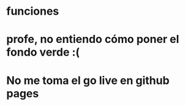 # funciones
# profe, no entiendo cómo poner el fondo verde :( 
# No me toma el go live en github pages
